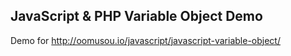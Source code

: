## JavaScript & PHP Variable Object Demo

Demo for http://oomusou.io/javascript/javascript-variable-object/